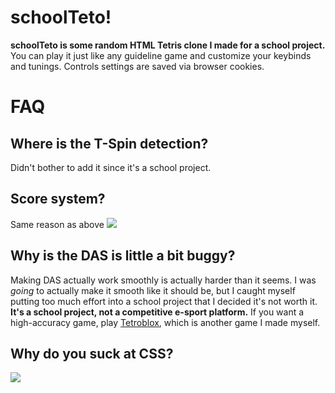 # schoolTeto!
**schoolTeto is some random HTML Tetris clone I made for a school project.**
You can play it just like any guideline game and customize your keybinds and tunings.
Controls settings are saved via browser cookies.

# FAQ
## Where is the T-Spin detection?
Didn't bother to add it since it's a school project.
## Score system?
Same reason as above ![](https://i.imgur.com/a69uWP7.png)
## Why is the DAS is little a bit buggy?
Making DAS actually work smoothly is actually harder than it seems. I was *going* to actually make it smooth like it should be, but I caught myself putting too much effort into a school project that I decided it's not worth it. __It's a school project, not a competitive e-sport platform.__ If you want a high-accuracy game, play [Tetroblox](https://www.roblox.com/games/6795867689/), which is another game I made myself.
## Why do you suck at CSS?
![](https://cdn.discordapp.com/emojis/636898788325457930.gif?size=64)
